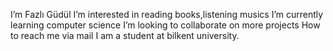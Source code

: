 I’m Fazlı Güdül
I’m interested in reading books,listening musics
I’m currently learning computer science
I’m looking to collaborate on more projects
How to reach me via mail
I am a student at bilkent university.
<!---
fazligudul/fazligudul is a ✨ special ✨ repository because its `README.md` (this file) appears on your GitHub profile.
You can click the Preview link to take a look at your changes.
--->
